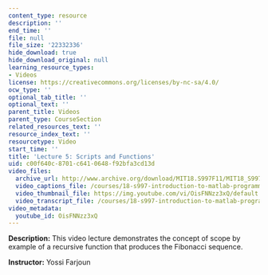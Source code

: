 ```yaml
---
content_type: resource
description: ''
end_time: ''
file: null
file_size: '22332336'
hide_download: true
hide_download_original: null
learning_resource_types:
- Videos
license: https://creativecommons.org/licenses/by-nc-sa/4.0/
ocw_type: ''
optional_tab_title: ''
optional_text: ''
parent_title: Videos
parent_type: CourseSection
related_resources_text: ''
resource_index_text: ''
resourcetype: Video
start_time: ''
title: 'Lecture 5: Scripts and Functions'
uid: c00f640c-8701-c641-0648-f92bfa3cd13d
video_files:
  archive_url: http://www.archive.org/download/MIT18.S997F11/MIT18_S997F11_lec05_300k.mp4
  video_captions_file: /courses/18-s997-introduction-to-matlab-programming-fall-2011/d7f58e5a02c95f7e86596ed4a4b96843_OisFNNzz3xQ.vtt
  video_thumbnail_file: https://img.youtube.com/vi/OisFNNzz3xQ/default.jpg
  video_transcript_file: /courses/18-s997-introduction-to-matlab-programming-fall-2011/954c4a6e0c75fd742de7cc35390f620a_OisFNNzz3xQ.pdf
video_metadata:
  youtube_id: OisFNNzz3xQ
---
```


**Description:** This video lecture demonstrates the concept of scope by example of a recursive function that produces the Fibonacci sequence.

**Instructor:** Yossi Farjoun


